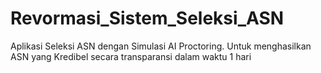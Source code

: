 # Revormasi_Sistem_Seleksi_ASN
Aplikasi Seleksi ASN dengan Simulasi AI Proctoring. Untuk menghasilkan ASN yang Kredibel secara transparansi dalam waktu 1 hari
